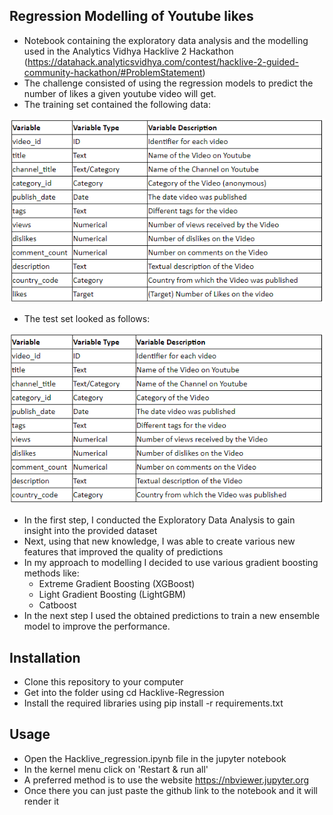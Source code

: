 Regression Modelling of Youtube likes
-------------------
* Notebook containing the exploratory data analysis and the modelling used in the Analytics Vidhya Hacklive 2 Hackathon
(https://datahack.analyticsvidhya.com/contest/hacklive-2-guided-community-hackathon/#ProblemStatement)
* The challenge consisted of using the regression models to predict the number of likes a given youtube video 
will get.
* The training set contained the following data:

![train set](data/train.PNG)
* The test set looked as follows:

![test set](data/test.PNG)

* In the first step, I conducted the Exploratory Data Analysis to gain insight into the provided dataset
* Next, using that new knowledge, I was able to create various new features that improved the quality of predictions
* In my approach to modelling I decided to use various gradient boosting methods like:
    * Extreme Gradient Boosting (XGBoost)
    * Light Gradient Boosting (LightGBM)
    * Catboost
* In the next step I used the obtained predictions to train a new ensemble model to improve the performance.

Installation
-------------------
* Clone this repository to your computer
* Get into the folder using cd Hacklive-Regression
* Install the required libraries using pip install -r requirements.txt

Usage
-------------------
* Open the Hacklive_regression.ipynb file in the jupyter notebook
* In the kernel menu click on 'Restart & run all'
* A preferred method is to use the website https://nbviewer.jupyter.org
* Once there you can just paste the github link to the notebook and it will render it 
